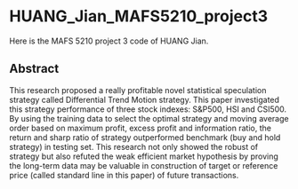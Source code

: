 # HUANG_Jian_MAFS5210_project3

Here is the MAFS 5210 project 3 code of HUANG Jian.
## Abstract
This research proposed a really profitable novel statistical speculation strategy called Differential Trend Motion strategy. 
This paper investigated this strategy performance of three stock indexes: S&P500, HSI and CSI500. 
By using the training data to select the optimal strategy and moving average order based on maximum profit, 
excess profit and information ratio, the return and sharp ratio of strategy outperformed benchmark (buy and hold strategy) in testing set. 
This research not only showed the robust of strategy but also refuted the weak efficient market hypothesis 
by proving the long-term data may be valuable in construction of target or reference price (called standard line in this paper) 
of future transactions. 

